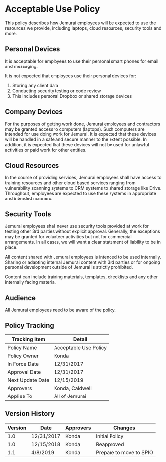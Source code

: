 # Acceptable Use Policy

This policy describes how Jemurai employees will be expected to use the resources we provide, including laptops, cloud resources, security tools and more.

## Personal Devices

It is acceptable for employees to use their personal smart phones for email and messaging.

It is not expected that employees use their personal devices for:

1. Storing any client data
1. Conducting security testing or code review
1. This includes personal Dropbox or shared storage devices

## Company Devices

For the purposes of getting work done, Jemurai employees and contractors may be granted access to computers (laptops). Such computers are intended for use doing work for Jemurai. It is expected that these devices will be handled in a safe and secure manner to the extent possible. In addition, it is expected that these devices will not be used for unlawful activities or paid work for other entities.

## Cloud Resources

In the course of providing services, Jemurai employees shall have access to training resources and other cloud based services ranging from vulnerability scanning systems to CRM systems to shared storage
like Drive.  Throughout, employees are expected to use these systems in appropriate and intended manners.

## Security Tools

Jemurai employees shall never use security tools provided at work for testing other 3rd parties without explicit approval.  Generally, the exceptions may be granted for volunteer activities but not for commercial arrangements.  In all cases, we will want a clear statement of liability to be in place.

All content shared with Jemurai employees is intended to be used internally.  Sharing or adapting internal Jemurai content with 3rd parties or for ongoing personal development outside of Jemurai is strictly prohibited.

Content can include training materials, templates, checklists and any other internally facing material.

## Audience

All Jemurai employees need to be aware of the policy.

## Policy Tracking

| Tracking Item   | Detail |
|-----------------|--------|
| Policy Name     | Acceptable Use Policy |
| Policy Owner    | Konda |
| In Force Date   | 12/31/2017 |
| Approval Date   | 12/31/2017 |
| Next Update Date     | 12/15/2019 |
| Approvers       | Konda, Caldwell |
| Applies To      | All of Jemurai |

## Version History 

| Version | Date | Approvers | Changes | 
|--|--|--|--|
| 1.0 | 12/31/2017 | Konda | Initial Policy |
| 1.0 | 12/15/2018 | Konda | Reapproved |
| 1.1 | 4/8/2019 | Konda | Prepare to move to SPIO |